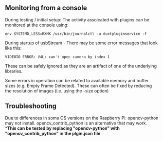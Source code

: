 ## Monitoring from a console

During testing / initial setup: The activity assoicated with plugins can be monitored at the console using:

`env SYSTEMD_LESS=RXMK /usr/bin/journalctl -u duetpluginservice -f`

During startup of usbStream -  There may be some error messages that look like this:

`VIDEOIO ERROR: V4L: can't open camera by index 1`

These can be safely ignored as they are an artifact of one of the underlying libraries.

Some errors in operation can be related to available memory and buffer sizes (e.g. Empty Frame Detected).  These can often be fixed by reducing the resolution of images (i.e. using the -size option)

##  Troubleshooting

Due to differences in some OS versions on the Raspberry Pi: opencv-python may not install.
opencv_contrib_python is an alternative that may work.
***This can be tested by replacing "opencv-python" with "opencv_contrib_python" in the plgin.json file**
